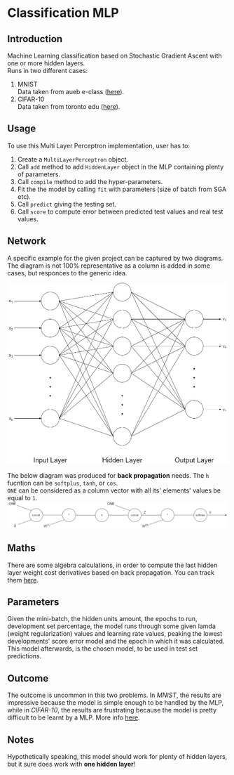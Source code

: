 # Classification MLP

## Introduction
Machine Learning classification based on Stochastic Gradient Ascent with one or more hidden layers.  
Runs in two different cases:
1. MNIST  
Data taken from aueb e-class ([here](https://eclass.aueb.gr/modules/document/index.php?course=INF267&openDir=/5342e7c43dh6)).
2. CIFAR-10  
Data taken from toronto edu ([here](https://www.cs.toronto.edu/~kriz/cifar.html)).

## Usage
To use this Multi Layer Perceptron implementation, user has to:
1. Create a `MultiLayerPerceptron` object. 
2. Call `add` method to add `HiddenLayer` object in the MLP containing plenty of parameters.
3. Call  `compile` method to add the hyper-parameters.
4. Fit the the model by calling `fit` with parameters (size of batch from SGA etc).
5. Call `predict` giving the testing set.
6. Call `score` to compute error between predicted test values and real test values. 

## Network
A specific example for the given project can be captured by two diagrams. The diagram is not 100% representative as a column is added in some cases, but responces to the generic idea.  

![network](report/network_one.png)  
  
The below diagram was produced for **back propagation** needs. The `h` fucntion can be `softplus`, `tanh`, or `cos`.  
`ONE` can be considered as a column vector with all its' elements' values be equal to `1`.   
![network back propagation](report/network_back.png)

## Maths
There are some algebra calculations, in order to compute the last hidden layer weight cost derivatives based on back propagation. You can track them [here](report/math_back_propagation.ipynb). 

## Parameters
Given the mini-batch, the hidden units amount, the epochs to run, development set percentage, the model runs through some given lamda (weight regularization) values and learning rate values, peaking the lowest developments' score error model and the epoch in which it was calculated. This model afterwards, is the chosen model, to be used in test set predictions.

## Outcome 
The outcome is uncommon in this two problems. In _MNIST_, the results are impressive because the model is simple enough to be handled by the MLP, while in _CIFAR-10_, the results are frustrating because the model is pretty difficult to be learnt by a MLP. More info [here](report/outcome.md).


## Notes
Hypothetically speaking, this model should work for plenty of hidden layers, but it sure does work with **one hidden layer**!
